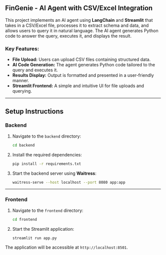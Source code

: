 ## FinGenie - AI Agent with CSV/Excel Integration  

This project implements an AI agent using **LangChain** and **Streamlit** that takes in a CSV/Excel file, processes it to extract schema and data, and allows users to query it in natural language. The AI agent generates Python code to answer the query, executes it, and displays the result.

### Key Features:  
- **File Upload:** Users can upload CSV files containing structured data.  
- **AI Code Generation:** The agent generates Python code tailored to the query and executes it.  
- **Results Display:** Output is formatted and presented in a user-friendly manner.  
- **Streamlit Frontend:** A simple and intuitive UI for file uploads and querying.  

---

## Setup Instructions  

### Backend  

1. Navigate to the `backend` directory:  
   ```bash
   cd backend
   ```  

2. Install the required dependencies:  
   ```bash
   pip install -r requirements.txt
   ```  

3. Start the backend server using **Waitress**:  
   ```bash
   waitress-serve --host localhost --port 8080 app:app
   ```  

---

### Frontend  

1. Navigate to the `frontend` directory:  
   ```bash
   cd frontend
   ```  

2. Start the Streamlit application:  
   ```bash
   streamlit run app.py
   ```  

The application will be accessible at `http://localhost:8501`.  